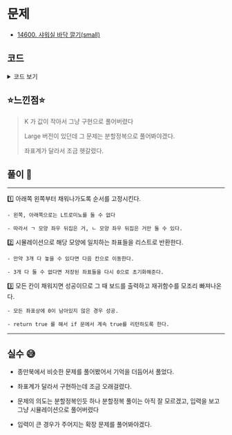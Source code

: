 # 문제
- [14600. 샤워실 바닥 깔기(small)](https://www.acmicpc.net/problem/14600)

## 코드

<details><summary> 코드 보기 </summary>

``` java
import java.awt.Point;
import java.util.ArrayList;
import java.util.List;
import java.util.Scanner;

public class Q14600 {
    static int k, n, arr[][], dx[][] = {{0, -1, -1}, {0, -1, -1}, {-1, 0, 0}, {0, 0, -1}};
    static int dy[][] = {{0, 0, -1}, {0, 0, 1}, {0, 0, 1}, {0, 1, 1}};
    public static void main(String[] args) {
        init();
        solution(1);
    }

    static boolean solution(int num) {
        int x = 0, y = 0;
        for (int i = n; i >= 1; i--) {
            for (int j = 1; j <= n ; j++) {
                if(arr[i][j] == 0) {
                    x = i; y = j;
                    break;
                }
            }
            if(x != 0) break;
        }
        if(x == 0) {
            printArrays();
            return true;
        }

        for (int d = 0; d < 4; d++) {
            List<Point> points = cover(x, y, d, num);
            if (points.size() == 3) {
                if (solution(num + 1))
                    return true;
            }
            for (Point point : points)
                arr[point.x][point.y] = 0;
        }
        return false;
    }

    private static void printArrays() {
        for (int i = 1; i <= n; i++) {
            for (int j = 1; j <= n; j++)
                System.out.print(arr[i][j] + " ");
            System.out.println();
        }
    }

    private static List<Point> cover(int x, int y, int d, int num) {
        List<Point> list = new ArrayList<>();
        for (int i = 0; i < 3; i++) {
            int nx = x + dx[d][i], ny = y + dy[d][i];
            if(!isBorder(nx, ny) || arr[nx][ny] != 0)
                return list;
            arr[nx][ny] = num;
            list.add(new Point(nx, ny));
        }
        return list;
    }

    private static boolean isBorder(int x, int y) {
        return (x >= 1 && x <= n && y >= 1 && y <= n);
    }

    private static void init() {
        Scanner sc = new Scanner(System.in);
        k = sc.nextInt();
        n = (int)Math.pow(2, k);
        arr = new int[n + 1][n + 1];
        int x = sc.nextInt(), y = sc.nextInt();
        arr[n + 1 - y][x] = -1;
    }
}
```

</details>

## ⭐️느낀점⭐️
> K 가 값이 작아서 그냥 구현으로 풀어버렸다
> 
> Large 버전이 있던데 그 문제는 분할정복으로 풀어봐야겠다.
>
> 좌표계가 달라서 조금 헷갈렸다. 

## 풀이 📣
<hr/>

1️⃣ 아래쪽 왼쪽부터 채워나가도록 순서를 고정시킨다.

    - 왼쪽, 아래쪽으로는 L트로미노를 둘 수 없다

    - 따라서 ㄱ 모양 좌우 뒤집은 거, ㄴ 모양 좌우 뒤집은 거만 둘 수 있다.


2️⃣ 시뮬레이션으로 해당 모양에 일치하는 좌표들을 리스트로 반환한다.

    - 만약 3개 다 놓을 수 있다면 다음 칸으로 이동한다.

    - 3개 다 둘 수 없다면 저장된 좌표들을 다시 0으로 초기화해준다.


3️⃣ 모든 칸이 채워지면 성공이므로 그 때 보드를 출력하고 재귀함수를 모조리 빠져나온다.

    - 모든 좌표상에 0이 남아있지 않은 경우 성공.

    - return true 를 해서 if 문에서 계속 true를 리턴하도록 한다.

<hr/>

## 실수 😅

- 종만북에서 비슷한 문제를 풀어봤어서 기억을 더듬어서 풀었다.

- 좌표계가 달라서 구현하는데 조금 오래걸렸다.

- 문제의 의도는 분할정복인듯 하나 분할정복 풀이는 아직 잘 모르겠고, 입력을 보고 그냥 시뮬레이션으로 풀어버렸다

- 입력이 큰 경우가 주어지는 확장 문제를 풀어봐야겠다.
